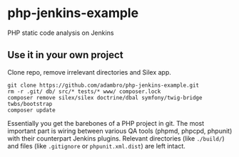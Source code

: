 # php-jenkins-example
PHP static code analysis on Jenkins

## Use it in your own project

Clone repo, remove irrelevant directories and Silex app.

    git clone https://github.com/adambro/php-jenkins-example.git
    rm -r .git/ db/ src/* tests/* www/ composer.lock
    composer remove silex/silex doctrine/dbal symfony/twig-bridge twbs/bootstrap
    composer update

Essentially you get the barebones of a PHP project in git. The most important part is wiring between various QA tools (phpmd, phpcpd, phpunit) with their counterpart Jenkins plugins. Relevant directories (like `./build/`) and files (like `.gitignore` or `phpunit.xml.dist`) are left intact.
